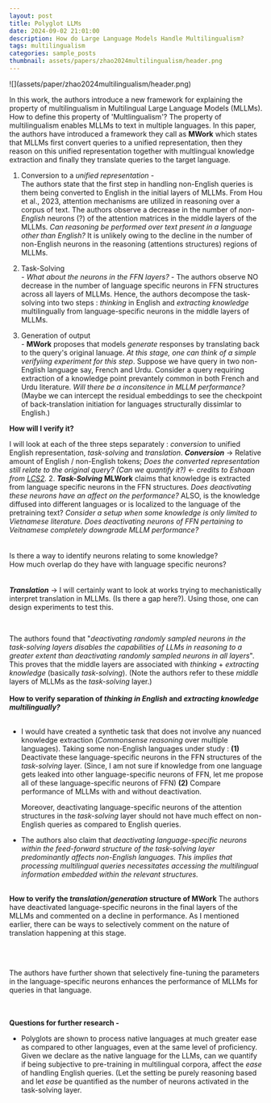 ```yaml
---
layout: post
title: Polyglot LLMs
date: 2024-09-02 21:01:00
description: How do Large Language Models Handle Multilingualism?
tags: multilingualism
categories: sample_posts
thumbnail: assets/papers/zhao2024multilingualism/header.png
---
```


<p align = "centre">
    ![](assets/paper/zhao2024multilingualism/header.png)
</p>

In this work, the authors introduce a new framework for explaining the property of multilingualism in Multilingual Large Language Models (MLLMs). How to define this property of 'Multlingualism'? The property of multilingualism enables MLLMs to text in multiple languages. In this paper, the authors have introduced a framework they call as **MWork** which states that MLLMs first convert queries to a unified representation, then they reason on this unified representation together with multlingual knowledge extraction and finally they translate queries to the target language.

1. Conversion to a _unified representation_ -<br>
   The authors state that the first step in handling non-English queries is them being converted to English in the initial layers of MLLMs.  From Hou et al., 2023, attention mechanisms are utilized in reasoning over a corpus of text. The authors observe a decrease in the number of _non-English_ neurons (?) of the attention matrices in the middle layers of the MLLMs.  _Can reasoning be performed over text present in a language other than English?_ It is unlikely owing to the decline in the number of non-English neurons in the reasoning (attentions structures) regions of MLLMs.

2. Task-Solving<br>-
  _What about the neurons in the FFN layers?_ - The authors observe NO decrease in the number of language specific neurons in FFN structures across all layers of MLLMs. Hence, the authors decompose the task-solving into two steps : _thinking_ in English and _extracting knowledge_ multilingually from language-specific neurons in the middle layers of MLLMs.

3. Generation of output<br>-
	**MWork** proposes that models _generate_ responses by translating back to the query's original lanuage. _At this stage, one can think of a simple verifyiing experiment for this step_. Suppose we have query in two non-English language say, French and Urdu. Consider a query requiring extraction of a knowledge point prevantely common in both French and Urdu literature. _Will there be a inconsitence in MLLM performance?_ (Maybe we can intercept the residual embeddings to see the checkpoint of back-translation initiation for languages structurally dissimlar to English.)


**How will I verify it?**

 I will look at each of the three steps separately : _conversion_ to unified English representation, _task-solving_ and _translation_. **_Conversion_** -> Relative amount of English / non-English tokens; _Does the converted representation still relate to the original query? (Can we quantify it?) <- credits to Eshaan from <a href ='lcs2.in'>LCS2</a>._ 2.  **_Task-Solving_ MLWork** claims that knowledge is extracted from language specific neurons in the FFN structures. _Does deactivating these neurons have an affect on the performance?_ ALSO, is the knowledge diffused into different languages or is localized to the language of the pretraining text? _Consider a setup when some knowledge is only limited to Vietnamese literature. Does deactivating neurons of FFN pertaining to Veitnamese completely downgrade MLLM performance?_<br><br><br>
		Is there a way to identify neurons relating to some knowledge?<br>
        How much overlap do they have with language specific neurons?<br><br><br>
_**Translation**_ -> I will certainly want to look at works trying to mechanistically interpret translation in MLLMs. (Is there a gap here?). Using those, one can design experiments to test this.



<br>

The authors found that "_deactivating randomly sampled neurons in the task-solving layers disables the capabilities of LLMs in reasoning to a greater extent than deactivating randomly sampled neurons in all layers_". This proves that the middle layers are associated with _thinking_ + _extracting knowledge_ (basically _task-solving_). (Note the authors refer to these _middle_ layers of MLLMs as the _task-solving_ layer.) <br><br>
**How to verify separation of _thinking in English_ and _extracting knowledge multilingually?_** <br><br>

- I would have created a synthetic task that does not involve any nuanced knowledge extraction (_Commonsense reasoning_ over multiple languages). Taking some non-English languages under study :  **(1)** Deactivate these language-specific neurons in the FFN structures of the _task-solving_ layer. (Since, I am not sure if knowledge from one language gets leaked into other language-specific neurons of FFN, let me propose all of these language-specific neurons of FFN) **(2)** Compare performance of MLLMs with and without deactivation.

  Moreover, deactivating language-specific neurons of the attention structures in the _task-solving_ layer should not have much effect on non-English queries as compared to English queries.
 
- The authors also claim that _deactivating language-specific neurons within the feed-forward structure of the task-solving layer predominantly affects non-English languages. This implies that processing multilingual queries necessitates accessing the multilingual information embedded within the relevant structures._
<br><br>


**How to verify the _translation_/_generation_ structure of MWork**
The authors have deactivated language-specific neurons in the final layers of the MLLMs and commented on a decline in performance. As I mentioned earlier, there can be ways to selectively comment on the nature of translation happening at this stage.


<br><br>

The authors have further shown that selectively fine-tuning the parameters in the language-specific neurons enhances the performance of MLLMs for queries in that language.



<br><br>
**Questions for further research -**
- Polyglots are shown to process native languages at much greater ease as compared to other languages, even at the same level of proficiency. Given we declare as the native language for the LLMs, can we quantify if being subjective to pre-training in multilingual corpora, affect the _ease_ of handling English queries. (Let the setting be purely reasoning based and let _ease_ be quantified as the number of neurons activated in the task-solving layer.


    
